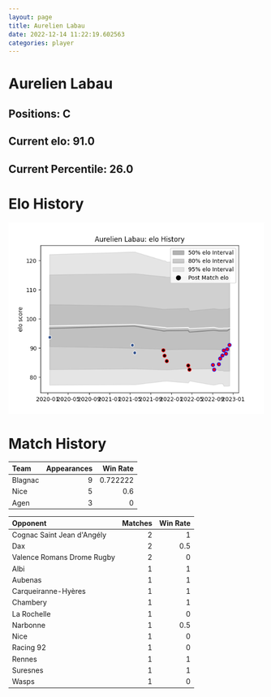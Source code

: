 ```yaml
---  
layout: page  
title: Aurelien Labau  
date: 2022-12-14 11:22:19.602563  
categories: player  
---
```

# Aurelien Labau

## Positions: C

## Current elo: 91.0

## Current Percentile: 26.0

# Elo History


![elo history](history_AurelienLabau.png)
# Match History


| Team    |   Appearances |   Win Rate |
|:--------|--------------:|-----------:|
| Blagnac |             9 |   0.722222 |
| Nice    |             5 |   0.6      |
| Agen    |             3 |   0        |

| Opponent                   |   Matches |   Win Rate |
|:---------------------------|----------:|-----------:|
| Cognac Saint Jean d'Angély |         2 |        1   |
| Dax                        |         2 |        0.5 |
| Valence Romans Drome Rugby |         2 |        0   |
| Albi                       |         1 |        1   |
| Aubenas                    |         1 |        1   |
| Carqueiranne-Hyères        |         1 |        1   |
| Chambery                   |         1 |        1   |
| La Rochelle                |         1 |        0   |
| Narbonne                   |         1 |        0.5 |
| Nice                       |         1 |        0   |
| Racing 92                  |         1 |        0   |
| Rennes                     |         1 |        1   |
| Suresnes                   |         1 |        1   |
| Wasps                      |         1 |        0   |
